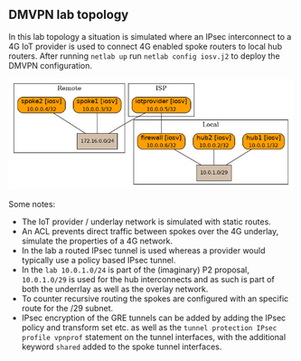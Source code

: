 ## DMVPN lab topology
In this lab topology a situation is simulated where an IPsec interconnect to a 4G IoT provider is used to connect 4G enabled spoke routers to local hub routers. After running `netlab up` run `netlab config iosv.j2` to deploy the DMVPN configuration.

![DMVPN topology](dmvpn.png)

Some notes:
- The IoT provider / underlay network is simulated with static routes.
- An ACL prevents direct traffic between spokes over the 4G underlay, simulate the properties of a 4G network.
- In the lab a routed IPsec tunnel is used whereas a provider would typically use a policy based IPsec tunnel. 
- In the `lab 10.0.1.0/24` is part of the (imaginary) P2 proposal, `10.0.1.0/29` is used for the hub interconnects and as such is part of both the underrlay as well as the overlay network. 
- To counter recursive routing the spokes are configured with an specific route for the /29 subnet.
- IPsec encryption of the GRE tunnels can be added by adding the IPsec policy and transform set etc. as well as the `tunnel protection IPsec profile vpnprof` statement on the tunnel interfaces, with the additional keyword `shared` added to the spoke tunnel interfaces.
